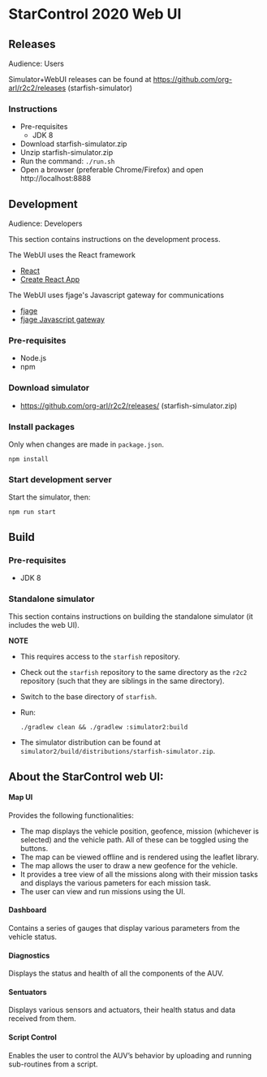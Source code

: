 # StarControl 2020 Web UI

## Releases

Audience: Users

Simulator+WebUI releases can be found at https://github.com/org-arl/r2c2/releases (starfish-simulator)

### Instructions

* Pre-requisites
    * JDK 8
* Download starfish-simulator.zip
* Unzip starfish-simulator.zip
* Run the command: `./run.sh`
* Open a browser (preferable Chrome/Firefox) and open http://localhost:8888

## Development

Audience: Developers

This section contains instructions on the development process.

The WebUI uses the React framework
* [React](https://reactjs.org/)
* [Create React App](https://create-react-app.dev/)

The WebUI uses fjage's Javascript gateway for communications
* [fjage](https://github.com/org-arl/fjage)
* [fjage Javascript gateway](https://fjage.readthedocs.io/en/latest/jsgw.html)

### Pre-requisites

* Node.js
* npm

### Download simulator

* https://github.com/org-arl/r2c2/releases/ (starfish-simulator.zip)

### Install packages

Only when changes are made in `package.json`.

```
npm install
```

### Start development server

Start the simulator, then:

```
npm run start
```

## Build

### Pre-requisites

* JDK 8

### Standalone simulator

This section contains instructions on building the standalone simulator (it includes the web UI).

**NOTE**
* This requires access to the `starfish` repository.

* Check out the `starfish` repository to the same directory as the `r2c2` repository (such that they are siblings in the same directory).
* Switch to the base directory of `starfish`.
* Run:
    ```
    ./gradlew clean && ./gradlew :simulator2:build
    ```
* The simulator distribution can be found at `simulator2/build/distributions/starfish-simulator.zip`.

## About the StarControl web UI:

#### Map UI
Provides the following functionalities:
+ The map displays the vehicle position, geofence, mission (whichever is selected) and the vehicle path. All of these can be toggled using the buttons.
+ The map can be viewed offline and is rendered using the leaflet library.
+ The map allows the user to draw a new geofence for the vehicle.
+ It provides a tree view of all the missions along with their mission tasks and displays the various pameters for each mission task.
+ The user can view and run missions using the UI.

#### Dashboard
Contains a series of gauges that display various parameters from the vehicle status.

#### Diagnostics
Displays the status and health of all the components of the AUV.

#### Sentuators
Displays various sensors and actuators, their health status and data received from them.

#### Script Control
Enables the user to control the AUV’s behavior by uploading and running sub-routines from a script.
